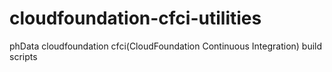 # cloudfoundation-cfci-utilities
phData cloudfoundation cfci(CloudFoundation Continuous Integration) build scripts 
